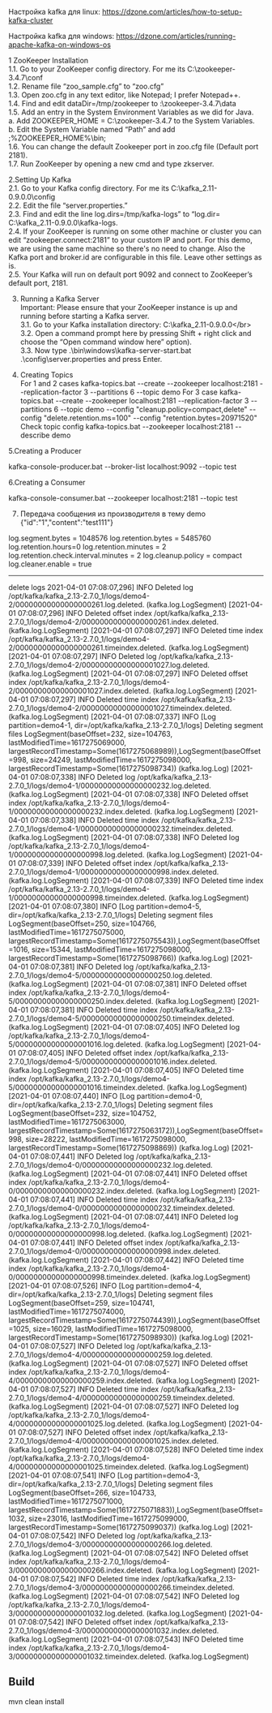Настройка kafka для linux:
https://dzone.com/articles/how-to-setup-kafka-cluster


Настройка kafka для windows:
https://dzone.com/articles/running-apache-kafka-on-windows-os

1 ZooKeeper Installation</br>
1.1. Go to your ZooKeeper config directory. For me its C:\zookeeper-3.4.7\conf</br>
1.2. Rename file “zoo_sample.cfg” to “zoo.cfg”</br>
1.3. Open zoo.cfg in any text editor, like Notepad; I prefer Notepad++.</br>
1.4. Find and edit dataDir=/tmp/zookeeper to :\zookeeper-3.4.7\data  </br>
1.5. Add an entry in the System Environment Variables as we did for Java.</br>
  a. Add ZOOKEEPER_HOME = C:\zookeeper-3.4.7 to the System Variables.</br>
  b. Edit the System Variable named “Path” and add ;%ZOOKEEPER_HOME%\bin;</br> 
1.6. You can change the default Zookeeper port in zoo.cfg file (Default port 2181).</br>
1.7. Run ZooKeeper by opening a new cmd and type zkserver.</br>

2.Setting Up Kafka</br>
2.1. Go to your Kafka config directory. For me its C:\kafka_2.11-0.9.0.0\config</br>
2.2. Edit the file “server.properties.”</br>
2.3. Find and edit the line log.dirs=/tmp/kafka-logs” to “log.dir= C:\kafka_2.11-0.9.0.0\kafka-logs.</br>
2.4. If your ZooKeeper is running on some other machine or cluster you can edit “zookeeper.connect:2181” to your custom IP and port. For this demo, we are using the same machine so there's no need to change. Also the Kafka port and broker.id are configurable in this file. Leave other settings as is.</br>
2.5. Your Kafka will run on default port 9092 and connect to ZooKeeper’s default port, 2181.</br>

3. Running a Kafka Server</br>
Important: Please ensure that your ZooKeeper instance is up and running before starting a Kafka server.</br>
3.1. Go to your Kafka installation directory: C:\kafka_2.11-0.9.0.0\</br>
3.2. Open a command prompt here by pressing Shift + right click and choose the “Open command window here” option).</br>
3.3. Now type .\bin\windows\kafka-server-start.bat .\config\server.properties and press Enter.</br>

4. Creating Topics</br>
For 1 and 2 cases
kafka-topics.bat --create --zookeeper localhost:2181 --replication-factor 3 --partitions 6 --topic demo
For 3 case
kafka-topics.bat --create --zookeeper localhost:2181 --replication-factor 3 --partitions 6 --topic demo --config "cleanup.policy=compact,delete" --config "delete.retention.ms=100"  --config "retention.bytes=20971520"
Check topic config
kafka-topics.bat --zookeeper localhost:2181 --describe demo

5.Creating a Producer 

kafka-console-producer.bat --broker-list localhost:9092 --topic test

6.Creating a Consumer

kafka-console-consumer.bat --zookeeper localhost:2181 --topic test

7. Передача сообщения из производителя в тему demo</br>
 {"id":"1","content":"test111"} 

log.segment.bytes = 1048576
log.retention.bytes = 5485760
log.retention.hours=0
log.retention.minutes = 2
log.retention.check.interval.minutes = 2
log.cleanup.policy = compact
log.cleaner.enable = true

****************************************
delete logs
2021-04-01 07:08:07,296] INFO Deleted log /opt/kafka/kafka_2.13-2.7.0_1/logs/demo4-2/00000000000000000261.log.deleted. (kafka.log.LogSegment)
[2021-04-01 07:08:07,296] INFO Deleted offset index /opt/kafka/kafka_2.13-2.7.0_1/logs/demo4-2/00000000000000000261.index.deleted. (kafka.log.LogSegment)
[2021-04-01 07:08:07,297] INFO Deleted time index /opt/kafka/kafka_2.13-2.7.0_1/logs/demo4-2/00000000000000000261.timeindex.deleted. (kafka.log.LogSegment)
[2021-04-01 07:08:07,297] INFO Deleted log /opt/kafka/kafka_2.13-2.7.0_1/logs/demo4-2/00000000000000001027.log.deleted. (kafka.log.LogSegment)
[2021-04-01 07:08:07,297] INFO Deleted offset index /opt/kafka/kafka_2.13-2.7.0_1/logs/demo4-2/00000000000000001027.index.deleted. (kafka.log.LogSegment)
[2021-04-01 07:08:07,297] INFO Deleted time index /opt/kafka/kafka_2.13-2.7.0_1/logs/demo4-2/00000000000000001027.timeindex.deleted. (kafka.log.LogSegment)
[2021-04-01 07:08:07,337] INFO [Log partition=demo4-1, dir=/opt/kafka/kafka_2.13-2.7.0_1/logs] Deleting segment files LogSegment(baseOffset=232, size=104763, lastModifiedTime=1617275069000, largestRecordTimestamp=Some(1617275068989)),LogSegment(baseOffset=998, size=24249, lastModifiedTime=1617275098000, largestRecordTimestamp=Some(1617275098734)) (kafka.log.Log)
[2021-04-01 07:08:07,338] INFO Deleted log /opt/kafka/kafka_2.13-2.7.0_1/logs/demo4-1/00000000000000000232.log.deleted. (kafka.log.LogSegment)
[2021-04-01 07:08:07,338] INFO Deleted offset index /opt/kafka/kafka_2.13-2.7.0_1/logs/demo4-1/00000000000000000232.index.deleted. (kafka.log.LogSegment)
[2021-04-01 07:08:07,338] INFO Deleted time index /opt/kafka/kafka_2.13-2.7.0_1/logs/demo4-1/00000000000000000232.timeindex.deleted. (kafka.log.LogSegment)
[2021-04-01 07:08:07,338] INFO Deleted log /opt/kafka/kafka_2.13-2.7.0_1/logs/demo4-1/00000000000000000998.log.deleted. (kafka.log.LogSegment)
[2021-04-01 07:08:07,339] INFO Deleted offset index /opt/kafka/kafka_2.13-2.7.0_1/logs/demo4-1/00000000000000000998.index.deleted. (kafka.log.LogSegment)
[2021-04-01 07:08:07,339] INFO Deleted time index /opt/kafka/kafka_2.13-2.7.0_1/logs/demo4-1/00000000000000000998.timeindex.deleted. (kafka.log.LogSegment)
[2021-04-01 07:08:07,380] INFO [Log partition=demo4-5, dir=/opt/kafka/kafka_2.13-2.7.0_1/logs] Deleting segment files LogSegment(baseOffset=250, size=104766, lastModifiedTime=1617275075000, largestRecordTimestamp=Some(1617275075543)),LogSegment(baseOffset=1016, size=15344, lastModifiedTime=1617275098000, largestRecordTimestamp=Some(1617275098766)) (kafka.log.Log)
[2021-04-01 07:08:07,381] INFO Deleted log /opt/kafka/kafka_2.13-2.7.0_1/logs/demo4-5/00000000000000000250.log.deleted. (kafka.log.LogSegment)
[2021-04-01 07:08:07,381] INFO Deleted offset index /opt/kafka/kafka_2.13-2.7.0_1/logs/demo4-5/00000000000000000250.index.deleted. (kafka.log.LogSegment)
[2021-04-01 07:08:07,381] INFO Deleted time index /opt/kafka/kafka_2.13-2.7.0_1/logs/demo4-5/00000000000000000250.timeindex.deleted. (kafka.log.LogSegment)
[2021-04-01 07:08:07,405] INFO Deleted log /opt/kafka/kafka_2.13-2.7.0_1/logs/demo4-5/00000000000000001016.log.deleted. (kafka.log.LogSegment)
[2021-04-01 07:08:07,405] INFO Deleted offset index /opt/kafka/kafka_2.13-2.7.0_1/logs/demo4-5/00000000000000001016.index.deleted. (kafka.log.LogSegment)
[2021-04-01 07:08:07,405] INFO Deleted time index /opt/kafka/kafka_2.13-2.7.0_1/logs/demo4-5/00000000000000001016.timeindex.deleted. (kafka.log.LogSegment)
[2021-04-01 07:08:07,440] INFO [Log partition=demo4-0, dir=/opt/kafka/kafka_2.13-2.7.0_1/logs] Deleting segment files LogSegment(baseOffset=232, size=104752, lastModifiedTime=1617275063000, largestRecordTimestamp=Some(1617275063172)),LogSegment(baseOffset=998, size=28222, lastModifiedTime=1617275098000, largestRecordTimestamp=Some(1617275098869)) (kafka.log.Log)
[2021-04-01 07:08:07,441] INFO Deleted log /opt/kafka/kafka_2.13-2.7.0_1/logs/demo4-0/00000000000000000232.log.deleted. (kafka.log.LogSegment)
[2021-04-01 07:08:07,441] INFO Deleted offset index /opt/kafka/kafka_2.13-2.7.0_1/logs/demo4-0/00000000000000000232.index.deleted. (kafka.log.LogSegment)
[2021-04-01 07:08:07,441] INFO Deleted time index /opt/kafka/kafka_2.13-2.7.0_1/logs/demo4-0/00000000000000000232.timeindex.deleted. (kafka.log.LogSegment)
[2021-04-01 07:08:07,441] INFO Deleted log /opt/kafka/kafka_2.13-2.7.0_1/logs/demo4-0/00000000000000000998.log.deleted. (kafka.log.LogSegment)
[2021-04-01 07:08:07,441] INFO Deleted offset index /opt/kafka/kafka_2.13-2.7.0_1/logs/demo4-0/00000000000000000998.index.deleted. (kafka.log.LogSegment)
[2021-04-01 07:08:07,442] INFO Deleted time index /opt/kafka/kafka_2.13-2.7.0_1/logs/demo4-0/00000000000000000998.timeindex.deleted. (kafka.log.LogSegment)
[2021-04-01 07:08:07,526] INFO [Log partition=demo4-4, dir=/opt/kafka/kafka_2.13-2.7.0_1/logs] Deleting segment files LogSegment(baseOffset=259, size=104741, lastModifiedTime=1617275074000, largestRecordTimestamp=Some(1617275074439)),LogSegment(baseOffset=1025, size=16029, lastModifiedTime=1617275098000, largestRecordTimestamp=Some(1617275098930)) (kafka.log.Log)
[2021-04-01 07:08:07,527] INFO Deleted log /opt/kafka/kafka_2.13-2.7.0_1/logs/demo4-4/00000000000000000259.log.deleted. (kafka.log.LogSegment)
[2021-04-01 07:08:07,527] INFO Deleted offset index /opt/kafka/kafka_2.13-2.7.0_1/logs/demo4-4/00000000000000000259.index.deleted. (kafka.log.LogSegment)
[2021-04-01 07:08:07,527] INFO Deleted time index /opt/kafka/kafka_2.13-2.7.0_1/logs/demo4-4/00000000000000000259.timeindex.deleted. (kafka.log.LogSegment)
[2021-04-01 07:08:07,527] INFO Deleted log /opt/kafka/kafka_2.13-2.7.0_1/logs/demo4-4/00000000000000001025.log.deleted. (kafka.log.LogSegment)
[2021-04-01 07:08:07,527] INFO Deleted offset index /opt/kafka/kafka_2.13-2.7.0_1/logs/demo4-4/00000000000000001025.index.deleted. (kafka.log.LogSegment)
[2021-04-01 07:08:07,528] INFO Deleted time index /opt/kafka/kafka_2.13-2.7.0_1/logs/demo4-4/00000000000000001025.timeindex.deleted. (kafka.log.LogSegment)
[2021-04-01 07:08:07,541] INFO [Log partition=demo4-3, dir=/opt/kafka/kafka_2.13-2.7.0_1/logs] Deleting segment files LogSegment(baseOffset=266, size=104733, lastModifiedTime=1617275071000, largestRecordTimestamp=Some(1617275071883)),LogSegment(baseOffset=1032, size=23016, lastModifiedTime=1617275099000, largestRecordTimestamp=Some(1617275099037)) (kafka.log.Log)
[2021-04-01 07:08:07,542] INFO Deleted log /opt/kafka/kafka_2.13-2.7.0_1/logs/demo4-3/00000000000000000266.log.deleted. (kafka.log.LogSegment)
[2021-04-01 07:08:07,542] INFO Deleted offset index /opt/kafka/kafka_2.13-2.7.0_1/logs/demo4-3/00000000000000000266.index.deleted. (kafka.log.LogSegment)
[2021-04-01 07:08:07,542] INFO Deleted time index /opt/kafka/kafka_2.13-2.7.0_1/logs/demo4-3/00000000000000000266.timeindex.deleted. (kafka.log.LogSegment)
[2021-04-01 07:08:07,542] INFO Deleted log /opt/kafka/kafka_2.13-2.7.0_1/logs/demo4-3/00000000000000001032.log.deleted. (kafka.log.LogSegment)
[2021-04-01 07:08:07,542] INFO Deleted offset index /opt/kafka/kafka_2.13-2.7.0_1/logs/demo4-3/00000000000000001032.index.deleted. (kafka.log.LogSegment)
[2021-04-01 07:08:07,543] INFO Deleted time index /opt/kafka/kafka_2.13-2.7.0_1/logs/demo4-3/00000000000000001032.timeindex.deleted. (kafka.log.LogSegment)


## Build
mvn clean install
